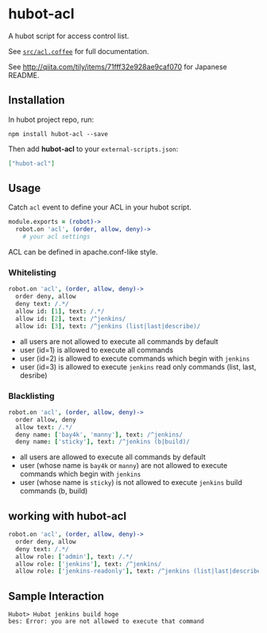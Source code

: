 # hubot-acl

A hubot script for access control list.

See [`src/acl.coffee`](src/acl.coffee) for full documentation.

See http://qiita.com/tily/items/71fff32e928ae9caf070 for Japanese README.

## Installation

In hubot project repo, run:

`npm install hubot-acl --save`

Then add **hubot-acl** to your `external-scripts.json`:

```json
["hubot-acl"]
```

## Usage

Catch `acl` event to define your ACL in your hubot script.

```coffee
module.exports = (robot)->
  robot.on 'acl', (order, allow, deny)->
    # your acl settings
```

ACL can be defined in apache.conf-like style.

### Whitelisting

```coffee
robot.on 'acl', (order, allow, deny)->
  order deny, allow
  deny text: /.*/
  allow id: [1], text: /.*/
  allow id: [2], text: /^jenkins/
  allow id: [3], text: /^jenkins (list|last|describe)/
```

* all users are not allowed to execute all commands by default
* user (id=1) is allowed to execute all commands
* user (id=2) is allowed to execute commands which begin with `jenkins`
* user (id=3) is allowed to execute `jenkins` read only commands (list, last, desribe)

### Blacklisting

```coffee
robot.on 'acl', (order, allow, deny)->
  order allow, deny
  allow text: /.*/
  deny name: ['bay4k', 'manny'], text: /^jenkins/
  deny name: ['sticky'], text: /^jenkins (b|build)/
```

* all users are allowed to execute all commands by default
* user (whose name is `bay4k` or `manny`) are not allowed to execute commands which begin with `jenkins`
* user (whose name is `sticky`) is not allowed to execute `jenkins` build commands (b, build)

## working with hubot-acl

```coffee
robot.on 'acl', (order, allow, deny)->
  order deny, allow
  deny text: /.*/
  allow role: ['admin'], text: /.*/
  allow role: ['jenkins'], text: /^jenkins/
  allow role: ['jenkins-readonly'], text: /^jenkins (list|last|describe)/
```

## Sample Interaction

```
Hubot> Hubot jenkins build hoge
bes: Error: you are not allowed to execute that command
```

